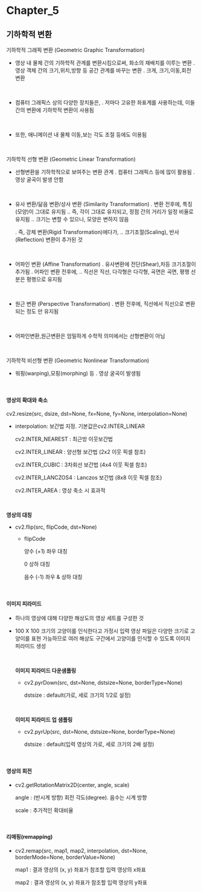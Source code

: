# Chapter_5

## 	기하학적 변환

기하학적 그래픽 변환 (Geometric Graphic Transformation)

 - 영상 내 물체 간의 기하학적 관계를 변환시킴으로써, 화소의 재배치를 이루는 변환
    . 영상 객체 간의 크기,위치,방향 등 공간 관계를 바꾸는 변환
    . 크게, 크기,이동,회전 변환

    <br>
    
 - 컴퓨터 그래픽스 상의 다양한 장치들은,
    . 저마다 고유한 좌표계를 사용하는데, 이들 간의 변환에 기하학적 변환이 사용됨

    <br>
    
 - 또한, 애니메이션 내 물체 이동,보는 각도 조절 등에도 이용됨

    <br>

    

기하학적 선형 변환 (Geometric Linear Transformation)
 - 선형변환을 기하학적으로 보여주는 변환 관계
    . 컴퓨터 그래픽스 등에 많이 활용됨
    . 영상 굴곡이 발생 안함

    <br>
    
 - 유사 변환/닮음 변환/상사 변환 (Similarity Transformation) 
    . 변환 전후에, 특징(모양)이 그대로 유지됨
       .. 즉, 각이 그대로 유지되고, 정점 간의 거리가 일정 비율로 유지됨
       .. 크기는 변할 수 있으나, 모양은 변하지 않음

    . 즉, 강체 변환(Rigid Transformation)에다가, 
       .. 크기조절(Scaling), 반사(Reflection) 변환이 추가된 것

    <br>
    
 - 어파인 변환 (Affine Transformation)
    . 유사변환에 전단(Shear),차등 크기조절이 추가됨
    . 어파인 변환 전후에, 
       .. 직선은 직선, 다각형은 다각형, 곡면은 곡면, 평행 선분은 평행으로 유지됨

    <br>
    
 - 원근 변환 (Perspective Transformation)
    . 변환 전후에, 직선에서 직선으로 변환되는 정도 만 유지됨
    
    <br>

 * 어파인변환,원근변환은 엄밀하게 수학적 의미에서는 선형변환이 아님

   <br>

   

기하학적 비선형 변환 (Geometric Nonlinear Transformation)
 - 워핑(warping),모핑(morphing) 등
    . 영상 굴곡이 발생됨
    
    <br>



#### 영상의 확대와 축소

cv2.resize(src, dsize, dst=None, fx=None, fy=None, interpolation=None)

- interpolation: 보간법 지정. 기본값은cv2.INTER_LINEAR

  cv2.INTER_NEAREST : 최근방 이웃보간법

  cv2.INTER_LINEAR : 양선형 보간법 (2x2 이웃 픽셀 참조) 

  cv2.INTER_CUBIC : 3차회선 보간법 (4x4 이웃 픽셀 참조) 

  cv2.INTER_LANCZOS4 : Lanczos 보간법 (8x8 이웃 픽셀 참조) 

  cv2.INTER_AREA : 영상 축소 시 효과적

  <br>



**영상의 대칭**

- cv2.flip(src, flipCode, dst=None) 

  - flipCode

    양수 (+1) 좌우 대칭 

    0 상하 대칭

    음수 (-1) 좌우 & 상하 대칭

    <br>

    

#### 이미지 피라미드

- 하나의 영상에 대해 다양한 해상도의 영상 세트를 구성한 것

- 100 X 100 크기의 고양이를 인식한다고 가정시 입력 영상 파일은 다양한 크기로 고양이를 표현 가능하므로 여러 해상도 구간에서 고양이를 인식할 수 있도록 이미지 피라미드 생성

  <br>

  

  **이미지 피라미드 다운샘플링**

  - cv2.pyrDown(src, dst=None, dstsize=None, borderType=None)

    dstsize : default(가로, 세로 크기의 1/2로 설정)

    <br>

  

  **이미지 피라미드 업 샘플링**

  - cv2.pyrUp(src, dst=None, dstsize=None, borderType=None)

    dstsize : default(입력 영상의 가로, 세로 크기의 2배 설정)

    <br>

    

#### 영상의 회전

- cv2.getRotationMatrix2D(center, angle, scale)

  angle : (반시계 방향) 회전 각도(degree). 음수는 시계 방향

  scale : 추가적인 확대비율

  <br>



####  리매핑(remapping)

- cv2.remap(src, map1, map2, interpolation, dst=None, borderMode=None, borderValue=None)

  map1 : 결과 영상의 (x, y) 좌표가 참조할 입력 영상의 x좌표

  map2 : 결과 영상의 (x, y) 좌표가 참조할 입력 영상의 y좌표
